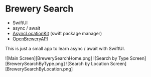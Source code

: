 # Brewery Search

- SwiftUI
- async / await
- [AsyncLocationKit](https://github.com/AsyncSwift/AsyncLocationKit) (swift package manager)
- [OpenBreweryAPI](https://www.openbrewerydb.org/)

This is just a small app to learn async / await with SwiftUI.

![Main Screen][BrewerySearchHome.png]
![Search by Type Screen][BrewerySearchByType.png]
![Search by Location Screen][BrewerySearchByLocation.png]
